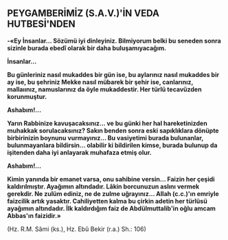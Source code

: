## PEYGAMBERİMİZ (S.A.V.)'İN VEDA HUTBESİ'NDEN

**-«Ey İnsanlar... Sözümü iyi dinleyiniz. Bil­miyorum belki bu seneden sonra sizinle burada ebedî olarak bir daha buluşamıyacağım.**

**İnsan­lar...**

**Bu günleriniz nasıl mukaddes bir gün ise, bu aylarınız nasıl mukaddes bir ay ise, bu şehriniz Mekke nasıl mübarek bir şehir ise, can­larınız, mallaıınız, namuslarınız da öyle mukad­destir. Her türlü tecavüzden korunmuştur.**

**Ashabım!...**

**Yarın Rabbinize kavuşacaksınız... ve bu günki her hal hareketinizden muhakkak sorulacaksınız? Sakın benden sonra eski sapıklıklara dönüpte birbirinizin boynunu vurmayınız... Bu vasiyetimi burada bulunanlar, bulunmayanlara bildirsin... olabilir ki bildirilen kimse, burada bulunup da işitenden daha iyi anlayarak muha­faza etmiş olur.**

**Ashabım!...**

**Kimin yanında bir emanet varsa, onu sa­hibine versin... Faizin her çeşidi kaldırılmıştır. Ayağımın altındadır. Lâkin borcunuzun aslını vermek gerekdir. Ne zulüm ediniz, ne de zulme uğrayınız... Allah (c.c.)'ın emriyle faizcilik artık yasaktır. Cahiliyetten kalma bu çirkin adetin her türlüsü ayağımın altındadır. İlk kaldırdı­ğım faiz de Abdülmuttalib'in oğlu amcam Abbas'ın faizidir.»**

(Hz. R.M. Sâmi (ks.), Hz. Ebû Bekir (r.a.) Sh.: 106)
